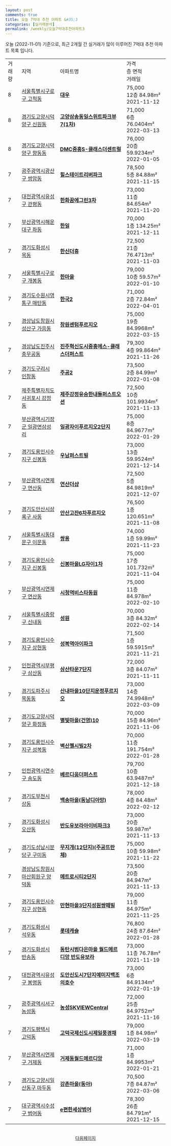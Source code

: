 ```yaml
---
layout: post
comments: true
title: 오늘 7억대 추천 아파트 &#35;3
categories: [실거래분석]
permalink: /weekly/오늘7억대추천아파트3
---
```


오늘 (2022-11-01) 기준으로, 최근 2개월 간 실거래가 많이 이루어진 7억대 추천 아파트 목록 입니다.

<table class="sortable">
  <tr>
    <td>거래량</td>
    <td>지역</td>
    <td>아파트명</td>
    <td>가격<br>층 면적<br>거래일</td>
  </tr>

  <tr class="item">
    <td>8</td>
    <td><a href="/apt/서울특별시구로구고척동">서울특별시구로구 고척동</a></td>
    <td style="font-weight: bold;"><a href="/apt/서울특별시구로구고척동대우">대우</a></td>
    <td>75,000<br>12층  84.98m²<br>2021-11-12</td>
  </tr>

  <tr class="item">
    <td>8</td>
    <td><a href="/apt/경기도고양시덕양구신원동">경기도고양시덕양구 신원동</a></td>
    <td style="font-weight: bold;"><a href="/apt/경기도고양시덕양구신원동고양삼송동일스위트파크뷰7(1차)">고양삼송동일스위트파크뷰7(1차)</a></td>
    <td>71,000<br>6층  76.0404m²<br>2022-03-13</td>
  </tr>

  <tr class="item">
    <td>8</td>
    <td><a href="/apt/경기도고양시덕양구향동동">경기도고양시덕양구 향동동</a></td>
    <td style="font-weight: bold;"><a href="/apt/경기도고양시덕양구향동동DMC중흥S-클래스더센트럴">DMC중흥S-클래스더센트럴</a></td>
    <td>76,000<br>20층  59.9234m²<br>2022-01-05</td>
  </tr>

  <tr class="item">
    <td>7</td>
    <td><a href="/apt/광주광역시광산구쌍암동">광주광역시광산구 쌍암동</a></td>
    <td style="font-weight: bold;"><a href="/apt/광주광역시광산구쌍암동힐스테이트리버파크">힐스테이트리버파크</a></td>
    <td>78,500<br>5층  84.88m²<br>2021-11-15</td>
  </tr>

  <tr class="item">
    <td>7</td>
    <td><a href="/apt/대전광역시유성구관평동">대전광역시유성구 관평동</a></td>
    <td style="font-weight: bold;"><a href="/apt/대전광역시유성구관평동한화꿈에그린3차">한화꿈에그린3차</a></td>
    <td>73,000<br>11층  84.654m²<br>2021-11-20</td>
  </tr>

  <tr class="item">
    <td>7</td>
    <td><a href="/apt/부산광역시해운대구좌동">부산광역시해운대구 좌동</a></td>
    <td style="font-weight: bold;"><a href="/apt/부산광역시해운대구좌동한일">한일</a></td>
    <td>70,000<br>1층  134.25m²<br>2021-12-11</td>
  </tr>

  <tr class="item">
    <td>7</td>
    <td><a href="/apt/경기도화성시목동">경기도화성시 목동</a></td>
    <td style="font-weight: bold;"><a href="/apt/경기도화성시목동한신더휴">한신더휴</a></td>
    <td>72,500<br>21층  76.4713m²<br>2021-11-03</td>
  </tr>

  <tr class="item">
    <td>7</td>
    <td><a href="/apt/서울특별시구로구개봉동">서울특별시구로구 개봉동</a></td>
    <td style="font-weight: bold;"><a href="/apt/서울특별시구로구개봉동한마을">한마을</a></td>
    <td>79,000<br>10층  59.57m²<br>2022-01-10</td>
  </tr>

  <tr class="item">
    <td>7</td>
    <td><a href="/apt/경기도수원시영통구매탄동">경기도수원시영통구 매탄동</a></td>
    <td style="font-weight: bold;"><a href="/apt/경기도수원시영통구매탄동한국2">한국2</a></td>
    <td>71,000<br>2층  72.84m²<br>2022-04-01</td>
  </tr>

  <tr class="item">
    <td>7</td>
    <td><a href="/apt/경상남도창원시성산구가음동">경상남도창원시성산구 가음동</a></td>
    <td style="font-weight: bold;"><a href="/apt/경상남도창원시성산구가음동창원센텀푸르지오">창원센텀푸르지오</a></td>
    <td>75,000<br>19층  84.9968m²<br>2022-03-15</td>
  </tr>

  <tr class="item">
    <td>7</td>
    <td><a href="/apt/경상남도진주시충무공동">경상남도진주시 충무공동</a></td>
    <td style="font-weight: bold;"><a href="/apt/경상남도진주시충무공동진주혁신도시중흥에스-클래스더퍼스트">진주혁신도시중흥에스-클래스더퍼스트</a></td>
    <td>79,300<br>4층  99.864m²<br>2021-11-26</td>
  </tr>

  <tr class="item">
    <td>7</td>
    <td><a href="/apt/경기도구리시인창동">경기도구리시 인창동</a></td>
    <td style="font-weight: bold;"><a href="/apt/경기도구리시인창동주공2">주공2</a></td>
    <td>73,500<br>2층  84.99m²<br>2022-01-08</td>
  </tr>

  <tr class="item">
    <td>7</td>
    <td><a href="/apt/제주특별자치도서귀포시강정동">제주특별자치도서귀포시 강정동</a></td>
    <td style="font-weight: bold;"><a href="/apt/제주특별자치도서귀포시강정동제주강정유승한내들퍼스트오션">제주강정유승한내들퍼스트오션</a></td>
    <td>72,500<br>10층  101.9934m²<br>2021-11-13</td>
  </tr>

  <tr class="item">
    <td>7</td>
    <td><a href="/apt/부산광역시기장군일광면삼성리">부산광역시기장군 일광면삼성리</a></td>
    <td style="font-weight: bold;"><a href="/apt/부산광역시기장군일광면삼성리일광자이푸르지오2단지">일광자이푸르지오2단지</a></td>
    <td>75,000<br>8층  84.9677m²<br>2022-01-29</td>
  </tr>

  <tr class="item">
    <td>7</td>
    <td><a href="/apt/경기도용인시수지구신봉동">경기도용인시수지구 신봉동</a></td>
    <td style="font-weight: bold;"><a href="/apt/경기도용인시수지구신봉동우남퍼스트빌">우남퍼스트빌</a></td>
    <td>73,000<br>13층  59.9524m²<br>2021-12-14</td>
  </tr>

  <tr class="item">
    <td>7</td>
    <td><a href="/apt/부산광역시연제구연산동">부산광역시연제구 연산동</a></td>
    <td style="font-weight: bold;"><a href="/apt/부산광역시연제구연산동연산더샵">연산더샵</a></td>
    <td>72,500<br>5층  84.9819m²<br>2021-12-07</td>
  </tr>

  <tr class="item">
    <td>7</td>
    <td><a href="/apt/경기도안산시상록구사동">경기도안산시상록구 사동</a></td>
    <td style="font-weight: bold;"><a href="/apt/경기도안산시상록구사동안산고잔6차푸르지오">안산고잔6차푸르지오</a></td>
    <td>76,500<br>1층  120.651m²<br>2021-11-08</td>
  </tr>

  <tr class="item">
    <td>7</td>
    <td><a href="/apt/서울특별시동대문구이문동">서울특별시동대문구 이문동</a></td>
    <td style="font-weight: bold;"><a href="/apt/서울특별시동대문구이문동쌍용">쌍용</a></td>
    <td>74,000<br>1층  59.99m²<br>2021-11-23</td>
  </tr>

  <tr class="item">
    <td>7</td>
    <td><a href="/apt/경기도용인시수지구신봉동">경기도용인시수지구 신봉동</a></td>
    <td style="font-weight: bold;"><a href="/apt/경기도용인시수지구신봉동신봉마을LG자이1차">신봉마을LG자이1차</a></td>
    <td>75,000<br>17층  101.732m²<br>2021-11-04</td>
  </tr>

  <tr class="item">
    <td>7</td>
    <td><a href="/apt/부산광역시연제구연산동">부산광역시연제구 연산동</a></td>
    <td style="font-weight: bold;"><a href="/apt/부산광역시연제구연산동시청역비스타동원">시청역비스타동원</a></td>
    <td>75,000<br>11층  84.978m²<br>2022-02-10</td>
  </tr>

  <tr class="item">
    <td>7</td>
    <td><a href="/apt/서울특별시중랑구신내동">서울특별시중랑구 신내동</a></td>
    <td style="font-weight: bold;"><a href="/apt/서울특별시중랑구신내동성원">성원</a></td>
    <td>70,000<br>3층  84.32m²<br>2022-02-14</td>
  </tr>

  <tr class="item">
    <td>7</td>
    <td><a href="/apt/경기도용인시수지구상현동">경기도용인시수지구 상현동</a></td>
    <td style="font-weight: bold;"><a href="/apt/경기도용인시수지구상현동성복역아이파크">성복역아이파크</a></td>
    <td>71,500<br>1층  59.5915m²<br>2021-11-21</td>
  </tr>

  <tr class="item">
    <td>7</td>
    <td><a href="/apt/인천광역시부평구삼산동">인천광역시부평구 삼산동</a></td>
    <td style="font-weight: bold;"><a href="/apt/인천광역시부평구삼산동삼산타운7단지">삼산타운7단지</a></td>
    <td>72,000<br>3층  84.07m²<br>2021-11-11</td>
  </tr>

  <tr class="item">
    <td>7</td>
    <td><a href="/apt/경기도파주시목동동">경기도파주시 목동동</a></td>
    <td style="font-weight: bold;"><a href="/apt/경기도파주시목동동산내마을10단지운정푸르지오">산내마을10단지운정푸르지오</a></td>
    <td>73,000<br>14층  74.9948m²<br>2022-03-09</td>
  </tr>

  <tr class="item">
    <td>7</td>
    <td><a href="/apt/경기도고양시덕양구화정동">경기도고양시덕양구 화정동</a></td>
    <td style="font-weight: bold;"><a href="/apt/경기도고양시덕양구화정동별빛마을(건영)10">별빛마을(건영)10</a></td>
    <td>70,000<br>15층  84.96m²<br>2021-11-06</td>
  </tr>

  <tr class="item">
    <td>7</td>
    <td><a href="/apt/경기도용인시수지구성복동">경기도용인시수지구 성복동</a></td>
    <td style="font-weight: bold;"><a href="/apt/경기도용인시수지구성복동벽산첼시빌2차">벽산첼시빌2차</a></td>
    <td>70,000<br>11층  191.754m²<br>2022-01-28</td>
  </tr>

  <tr class="item">
    <td>7</td>
    <td><a href="/apt/인천광역시연수구송도동">인천광역시연수구 송도동</a></td>
    <td style="font-weight: bold;"><a href="/apt/인천광역시연수구송도동베르디움더퍼스트">베르디움더퍼스트</a></td>
    <td>79,700<br>10층  63.9487m²<br>2021-12-18</td>
  </tr>

  <tr class="item">
    <td>7</td>
    <td><a href="/apt/경기도부천시상동">경기도부천시 상동</a></td>
    <td style="font-weight: bold;"><a href="/apt/경기도부천시상동백송마을(동남디아망)">백송마을(동남디아망)</a></td>
    <td>78,000<br>4층  84.48m²<br>2022-02-12</td>
  </tr>

  <tr class="item">
    <td>7</td>
    <td><a href="/apt/경기도화성시오산동">경기도화성시 오산동</a></td>
    <td style="font-weight: bold;"><a href="/apt/경기도화성시오산동반도유보라아이비파크3">반도유보라아이비파크3</a></td>
    <td>73,000<br>20층  59.987m²<br>2021-11-13</td>
  </tr>

  <tr class="item">
    <td>7</td>
    <td><a href="/apt/경기도성남시분당구구미동">경기도성남시분당구 구미동</a></td>
    <td style="font-weight: bold;"><a href="/apt/경기도성남시분당구구미동무지개(12단지)(주공뜨란체)">무지개(12단지)(주공뜨란체)</a></td>
    <td>75,000<br>10층  59.98m²<br>2021-11-22</td>
  </tr>

  <tr class="item">
    <td>7</td>
    <td><a href="/apt/경상남도창원시마산회원구양덕동">경상남도창원시마산회원구 양덕동</a></td>
    <td style="font-weight: bold;"><a href="/apt/경상남도창원시마산회원구양덕동메트로시티2단지">메트로시티2단지</a></td>
    <td>73,500<br>20층  84.947m²<br>2021-11-13</td>
  </tr>

  <tr class="item">
    <td>7</td>
    <td><a href="/apt/경기도용인시수지구상현동">경기도용인시수지구 상현동</a></td>
    <td style="font-weight: bold;"><a href="/apt/경기도용인시수지구상현동만현마을3단지성원쌍떼빌">만현마을3단지성원쌍떼빌</a></td>
    <td>79,000<br>11층  84.975m²<br>2021-11-25</td>
  </tr>

  <tr class="item">
    <td>7</td>
    <td><a href="/apt/경기도화성시석우동">경기도화성시 석우동</a></td>
    <td style="font-weight: bold;"><a href="/apt/경기도화성시석우동롯데캐슬">롯데캐슬</a></td>
    <td>76,800<br>24층  87.64m²<br>2022-01-28</td>
  </tr>

  <tr class="item">
    <td>7</td>
    <td><a href="/apt/경기도화성시반송동">경기도화성시 반송동</a></td>
    <td style="font-weight: bold;"><a href="/apt/경기도화성시반송동동탄시범다은마을월드메르디앙반도유보라">동탄시범다은마을 월드메르디앙 반도유보라</a></td>
    <td>73,000<br>11층  76.78m²<br>2021-11-19</td>
  </tr>

  <tr class="item">
    <td>7</td>
    <td><a href="/apt/대전광역시유성구봉명동">대전광역시유성구 봉명동</a></td>
    <td style="font-weight: bold;"><a href="/apt/대전광역시유성구봉명동도안신도시7단지예미지백조의호수">도안신도시7단지예미지백조의호수</a></td>
    <td>73,000<br>6층  84.9134m²<br>2022-01-19</td>
  </tr>

  <tr class="item">
    <td>7</td>
    <td><a href="/apt/광주광역시서구농성동">광주광역시서구 농성동</a></td>
    <td style="font-weight: bold;"><a href="/apt/광주광역시서구농성동농성SKVIEWCentral">농성SKVIEWCentral</a></td>
    <td>72,000<br>25층  84.9752m²<br>2021-11-16</td>
  </tr>

  <tr class="item">
    <td>7</td>
    <td><a href="/apt/경기도평택시고덕동">경기도평택시 고덕동</a></td>
    <td style="font-weight: bold;"><a href="/apt/경기도평택시고덕동고덕국제신도시제일풍경채">고덕국제신도시제일풍경채</a></td>
    <td>79,000<br>1층  84.98m²<br>2022-03-19</td>
  </tr>

  <tr class="item">
    <td>7</td>
    <td><a href="/apt/부산광역시연제구거제동">부산광역시연제구 거제동</a></td>
    <td style="font-weight: bold;"><a href="/apt/부산광역시연제구거제동거제동월드메르디앙">거제동월드메르디앙</a></td>
    <td>71,000<br>1층  84.9953m²<br>2022-01-21</td>
  </tr>

  <tr class="item">
    <td>7</td>
    <td><a href="/apt/경기도고양시일산동구마두동">경기도고양시일산동구 마두동</a></td>
    <td style="font-weight: bold;"><a href="/apt/경기도고양시일산동구마두동강촌마을(동아)">강촌마을(동아)</a></td>
    <td>70,500<br>7층  84.87m²<br>2022-03-06</td>
  </tr>

  <tr class="item">
    <td>7</td>
    <td><a href="/apt/대구광역시수성구범어동">대구광역시수성구 범어동</a></td>
    <td style="font-weight: bold;"><a href="/apt/대구광역시수성구범어동e편한세상범어">e편한세상범어</a></td>
    <td>78,300<br>26층  84.791m²<br>2021-12-15</td>
  </tr>

  <tr>
      <script async src="https://pagead2.googlesyndication.com/pagead/js/adsbygoogle.js?client=ca-pub-3485438051770037"
          crossorigin="anonymous"></script>
      <ins class="adsbygoogle"
          style="display:block"
          data-ad-format="fluid"
          data-ad-layout-key="-fb+5w+4e-db+86"
          data-ad-client="ca-pub-3485438051770037"
          data-ad-slot="1827090281"></ins>
      <script>
          (adsbygoogle = window.adsbygoogle || []).push({});
      </script>
  </tr>
    
</table>

<br>
<center><a href="/weekly/오늘7억대추천아파트">다음페이지</a></center>
<br><br>
